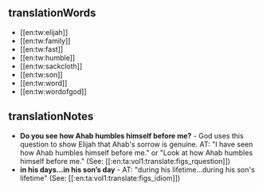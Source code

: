 ## translationWords

* [[en:tw:elijah]]
* [[en:tw:family]]
* [[en:tw:fast]]
* [[en:tw:humble]]
* [[en:tw:sackcloth]]
* [[en:tw:son]]
* [[en:tw:word]]
* [[en:tw:wordofgod]]

## translationNotes

* **Do you see how Ahab humbles himself before me?** - God uses this question to show Elijah that Ahab's sorrow is genuine. AT: "I have seen how Ahab humbles himself before me." or "Look at how Ahab humbles himself before me." (See: [[:en:ta:vol1:translate:figs_rquestion]])
* **in his days...in his son’s day** - AT: "during his lifetime...during his son's lifetime" (See: [[:en:ta:vol1:translate:figs_idiom]])
